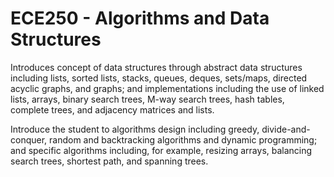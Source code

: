 # ECE250 - Algorithms and Data Structures

Introduces concept of data structures through abstract data structures including lists, sorted lists, stacks, queues, deques, sets/maps, directed acyclic graphs, and graphs; and implementations including the use of linked lists, arrays, binary search trees, M-way search trees, hash tables, complete trees, and adjacency matrices and lists.

Introduce the student to algorithms design including greedy, divide-and-conquer, random and backtracking algorithms and dynamic programming; and specific algorithms including, for example, resizing arrays, balancing search trees, shortest path, and spanning trees.
